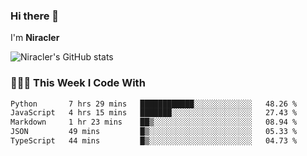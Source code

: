 ### Hi there 👋

I'm **Niracler**

![Niracler's GitHub stats](https://github-readme-stats.vercel.app/api?username=Niracler&show_icons=true)


### 👨🏻‍💻 This Week I Code With

<!--START_SECTION:waka-->

```txt
Python       7 hrs 29 mins   ████████████░░░░░░░░░░░░░   48.26 %
JavaScript   4 hrs 15 mins   ███████░░░░░░░░░░░░░░░░░░   27.43 %
Markdown     1 hr 23 mins    ██▒░░░░░░░░░░░░░░░░░░░░░░   08.94 %
JSON         49 mins         █▒░░░░░░░░░░░░░░░░░░░░░░░   05.33 %
TypeScript   44 mins         █▒░░░░░░░░░░░░░░░░░░░░░░░   04.73 %
```

<!--END_SECTION:waka-->
